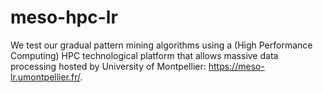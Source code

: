 # meso-hpc-lr
We test our gradual pattern mining algorithms using a (High Performance Computing) HPC technological platform that allows massive data processing hosted by University of Montpellier: https://meso-lr.umontpellier.fr/.
